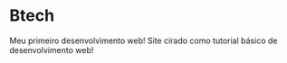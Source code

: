 # Btech
 Meu primeiro desenvolvimento web! Site cirado como tutorial básico de desenvolvimento web!
